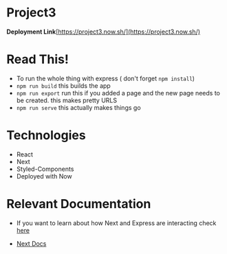 # Project3

**Deployment Link**[https://project3.now.sh/](https://project3.now.sh/)

# Read This! 
* To run the whole thing with express
( don't forget `npm install`)
* `npm run build` this builds the app
* `npm run export` run this if you added a page and the new page needs to be created. this makes pretty URLS
* `npm run serve` this actually makes things go

# Technologies
* React
* Next
* Styled-Components
* Deployed with Now

# Relevant Documentation
* If you want to learn about how Next and Express are interacting check [here](https://blog.logrocket.com/how-to-build-a-server-rendered-react-app-with-next-express-d5a389e7ab2f)

* [Next Docs](https://nextjs.org/learn/)